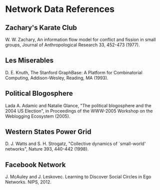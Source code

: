 # Network Data References
## Zachary's Karate Club
W. W. Zachary, An information flow model for conflict and fission in small groups, Journal of Anthropological Research 33, 452-473 (1977).
## Les Miserables
D. E. Knuth, The Stanford GraphBase: A Platform for Combinatorial Computing, Addison-Wesley, Reading, MA (1993).
## Political Blogosphere
Lada A. Adamic and Natalie Glance, "The political blogosphere and the 2004 US Election", in Proceedings of the WWW-2005 Workshop on the Weblogging Ecosystem (2005).
## Western States Power Grid
D. J. Watts and S. H. Strogatz, "Collective dynamics of `small-world' networks", Nature 393, 440-442 (1998).
## Facebook Network 
J. McAuley and J. Leskovec. Learning to Discover Social Circles in Ego Networks. NIPS, 2012.